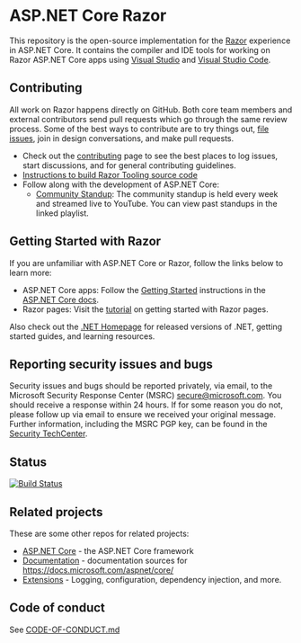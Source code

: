 ﻿# ASP.NET Core Razor

This repository is the open-source implementation for the [Razor](https://docs.microsoft.com/en-us/aspnet/core/razor-pages) experience in ASP.NET Core. It contains the compiler and IDE tools for working on Razor ASP.NET Core apps using [Visual Studio](https://visualstudio.com) and [Visual Studio Code](https://code.visualstudio.com/).

## Contributing

All work on Razor happens directly on GitHub. Both core team members and external contributors send pull requests which go through the same review process. Some of the best ways to contribute are to try things out, [file issues](https://github.com/dotnet/razor/issues/new/choose), join in design conversations,
and make pull requests.

* Check out the [contributing](CONTRIBUTING.md) page to see the best places to log issues, start discussions, and for general contributing guidelines.
* [Instructions to build Razor Tooling source code](https://github.com/dotnet/razor/blob/main/docs/contributing/BuildFromSource.md)
* Follow along with the development of ASP.NET Core:
  * [Community Standup](http://live.asp.net): The community standup is held every week and streamed live to YouTube. You can view past standups in the linked playlist.

## Getting Started with Razor

If you are unfamiliar with ASP.NET Core or Razor, follow the links below to learn more:

* ASP.NET Core apps: Follow the [Getting Started](https://docs.microsoft.com/aspnet/core/getting-started) instructions in the [ASP.NET Core docs](https://docs.microsoft.com/aspnet/index).
* Razor pages: Visit the [tutorial](https://docs.microsoft.com/en-us/aspnet/core/tutorials/razor-pages/razor-pages-start?view=aspnetcore-5.0&tabs=visual-studio) on getting started with Razor pages.

Also check out the [.NET Homepage](https://www.microsoft.com/net) for released versions of .NET, getting started guides, and learning resources.

## Reporting security issues and bugs

Security issues and bugs should be reported privately, via email, to the Microsoft Security Response Center (MSRC)  secure@microsoft.com. You should receive a response within 24 hours. If for some reason you do not, please follow up via email to ensure we received your original message. Further information, including the MSRC PGP key, can be found in the [Security TechCenter](https://technet.microsoft.com/en-us/security/ff852094.aspx).

## Status
[![Build Status](https://dev.azure.com/dnceng-public/public/_apis/build/status/dotnet/razor-tooling/razor-tooling-ci?branchName=main)](https://dev.azure.com/dnceng-public/public/_build/latest?definitionId=103&branchName=main)

## Related projects

These are some other repos for related projects:

* [ASP.NET Core](https://github.com/dotnet/aspnetcore) - the ASP.NET Core framework
* [Documentation](https://github.com/aspnet/Docs) - documentation sources for <https://docs.microsoft.com/aspnet/core/>
* [Extensions](https://github.com/dotnet/extensions) - Logging, configuration, dependency injection, and more.

## Code of conduct

See [CODE-OF-CONDUCT.md](./CODE-OF-CONDUCT.md)
